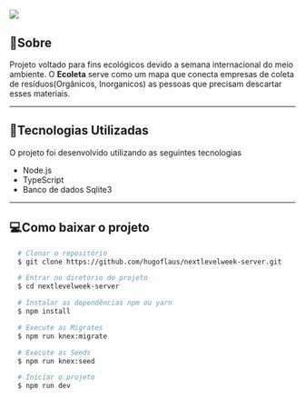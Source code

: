 <h1>
  <img src="https://ik.imagekit.io/vglod4qqhy/NextLevelWeek/logo_6EiPza_U-.png">
</h1>

## 📄Sobre

Projeto voltado para fins ecológicos devido a semana internacional do meio ambiente.
O **Ecoleta** serve como um mapa que conecta empresas de coleta de resíduos(Orgânicos, Inorganicos) as pessoas que precisam descartar esses materiais.

---

## 🚀Tecnologias Utilizadas

O projeto foi desenvolvido utilizando as seguintes tecnologias

- Node.js
- TypeScript
- Banco de dados Sqlite3

---

## 💻Como baixar o projeto
```bash
  # Clonar o repositório
  $ git clone https://github.com/hugoflaus/nextlevelweek-server.git

  # Entrar no diretório do projeto
  $ cd nextlevelweek-server

  # Instalar as dependências npm ou yarn
  $ npm install

  # Execute as Migrates
  $ npm run knex:migrate

  # Execute as Seeds
  $ npm run knex:seed

  # Iniciar o projeto
  $ npm run dev
```
